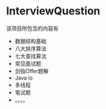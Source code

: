 # InterviewQuestion
该项目所包含的内容有
* 数据结构基础
* 八大排序算法
* 七大查找算法
* 常见面试题
* 剑指Offer题解
* Java io
* 多线程
* 笔试题
* 。。。。
